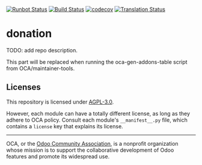 [![Runbot Status](https://runbot.odoo-community.org/runbot/badge/flat/180/15.0.svg)](https://runbot.odoo-community.org/runbot/repo/github-com-oca-donation-180)
[![Build Status](https://travis-ci.com/OCA/donation.svg?branch=15.0)](https://travis-ci.com/OCA/donation)
[![codecov](https://codecov.io/gh/OCA/donation/branch/15.0/graph/badge.svg)](https://codecov.io/gh/OCA/donation)
[![Translation Status](https://translation.odoo-community.org/widgets/donation-15-0/-/svg-badge.svg)](https://translation.odoo-community.org/engage/donation-15-0/?utm_source=widget)

<!-- /!\ do not modify above this line -->

# donation

TODO: add repo description.

<!-- /!\ do not modify below this line -->

<!-- prettier-ignore-start -->

[//]: # (addons)

This part will be replaced when running the oca-gen-addons-table script from OCA/maintainer-tools.

[//]: # (end addons)

<!-- prettier-ignore-end -->

## Licenses

This repository is licensed under [AGPL-3.0](LICENSE).

However, each module can have a totally different license, as long as they adhere to OCA
policy. Consult each module's `__manifest__.py` file, which contains a `license` key
that explains its license.

----

OCA, or the [Odoo Community Association](http://odoo-community.org/), is a nonprofit
organization whose mission is to support the collaborative development of Odoo features
and promote its widespread use.
